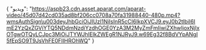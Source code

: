 {
  "ویدیو": "https://aspb23.cdn.asset.aparat.com/aparat-video/45d07d42cd035ad8bf206cc0708a70fa31988440-480p.mp4?wmsAuthSign\u003deyJhbGciOiJIUzI1NiIsInR5cCI6IkpXVCJ9.eyJ0b2tlbiI6ImE2YzQxZGViYTQ5NDdmNzdiYzdhOGE0YzA3M2MyZmFmIiwiZXhwIjoxNjIxOTgwOTQyLCJpc3MiOiJTYWJhIElkZWEgR1NJRyJ9.w69Eg32f8BdVYpANgI5fEpSO9T9JsVhFE0FIIHROhWQ"
}
